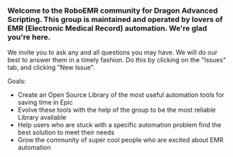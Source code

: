 ### Welcome to the RoboEMR community for Dragon Advanced Scripting.  This group is maintained and operated by lovers of EMR (Electronic Medical Record) automation.  We're glad you're here.  

We invite you to ask any and all questions you may have.  We will do our best to answer them in a timely fashion.  Do this by clicking on the "Issues" tab, and clicking "New Issue".

Goals:

- Create an Open Source Library of the most useful automation tools for saving time in Epic
- Evolve these tools with the help of the group to be the most reliable Library available
- Help users who are stuck with a specific automation problem find the best solution to meet their needs
- Grow the community of super cool people who are excited about EMR automation

